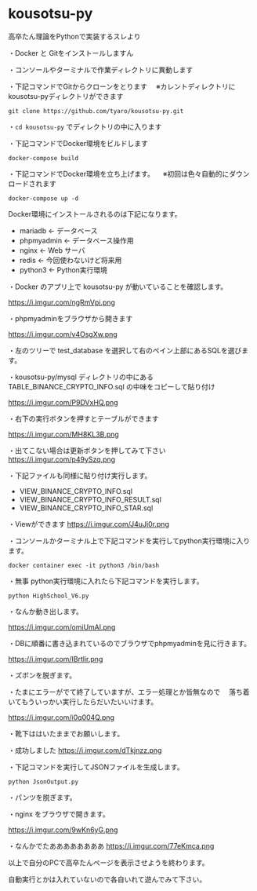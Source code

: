 # kousotsu-py
高卒たん理論をPythonで実装するスレより

・Docker と Gitをインストールしますん

・コンソールやターミナルで作業ディレクトリに異動します


・下記コマンドでGitからクローンをとります
　※カレントディレクトリにkousotsu-pyディレクトリができます

```
git clone https://github.com/tyaro/kousotsu-py.git
```

・`cd kousotsu-py` でディレクトリの中に入ります


・下記コマンドでDocker環境をビルドします

```
docker-compose build
```

・下記コマンドでDocker環境を立ち上げます。
　※初回は色々自動的にダウンロードされます

```
docker-compose up -d
```

Docker環境にインストールされるのは下記になります。
- mariadb ← データベース
- phpmyadmin ← データベース操作用
- nginx ← Web サーバ
- redis ← 今回使わないけど将来用
- python3 ← Python実行環境

・Docker のアプリ上で kousotsu-py が動いていることを確認します。

https://i.imgur.com/ngRmVpi.png

・phpmyadminをブラウザから開きます

https://i.imgur.com/v4OsgXw.png

・左のツリーで test_database を選択して右のペイン上部にあるSQLを選びます。

・kousotsu-py/mysql ディレクトリの中にある TABLE_BINANCE_CRYPTO_INFO.sql の中味をコピーして貼り付け

https://i.imgur.com/P9DVxHQ.png

・右下の実行ボタンを押すとテーブルができます

https://i.imgur.com/MH8KL3B.png

・出てこない場合は更新ボタンを押してみて下さい
https://i.imgur.com/p49ySzq.png

・下記ファイルも同様に貼り付け実行します。
- VIEW_BINANCE_CRYPTO_INFO.sql
- VIEW_BINANCE_CRYPTO_INFO_RESULT.sql
- VIEW_BINANCE_CRYPTO_INFO_STAR.sql

・Viewができます
https://i.imgur.com/J4uJj0r.png

・コンソールかターミナル上で下記コマンドを実行してpython実行環境に入ります。

```
docker container exec -it python3 /bin/bash
```

・無事 python実行環境に入れたら下記コマンドを実行します。
```
python HighSchool_V6.py
```

・なんか動き出します。

https://i.imgur.com/omiUmAl.png

・DBに順番に書き込まれているのでブラウザでphpmyadminを見に行きます。

https://i.imgur.com/IBrtlir.png

・ズボンを脱ぎます。

・たまにエラーがでて終了していますが、エラー処理とか皆無なので
　落ち着いてもういっかい実行したらだいたいいけます。

https://i.imgur.com/i0q004Q.png

・靴下ははいたままでお願いします。

・成功しました
https://i.imgur.com/dTkjnzz.png

・下記コマンドを実行してJSONファイルを生成します。

```
python JsonOutput.py 
```

・パンツを脱ぎます。

・nginx をブラウザで開きます。

https://i.imgur.com/9wKn6yG.png


・なんかでたああああああああ
https://i.imgur.com/77eKmca.png


以上で自分のPCで高卒たんページを表示させようを終わります。


自動実行とかは入れていないので各自いれて遊んでみて下さい。
